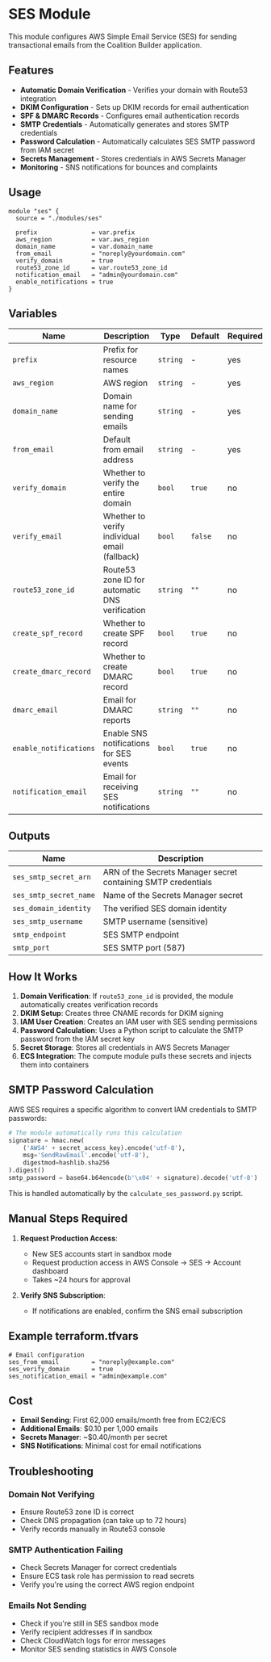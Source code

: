 # SES Module

This module configures AWS Simple Email Service (SES) for sending transactional emails from the Coalition Builder application.

## Features

- **Automatic Domain Verification** - Verifies your domain with Route53 integration
- **DKIM Configuration** - Sets up DKIM records for email authentication
- **SPF & DMARC Records** - Configures email authentication records
- **SMTP Credentials** - Automatically generates and stores SMTP credentials
- **Password Calculation** - Automatically calculates SES SMTP password from IAM secret
- **Secrets Management** - Stores credentials in AWS Secrets Manager
- **Monitoring** - SNS notifications for bounces and complaints

## Usage

```hcl
module "ses" {
  source = "./modules/ses"

  prefix               = var.prefix
  aws_region           = var.aws_region
  domain_name          = var.domain_name
  from_email           = "noreply@yourdomain.com"
  verify_domain        = true
  route53_zone_id      = var.route53_zone_id
  notification_email   = "admin@yourdomain.com"
  enable_notifications = true
}
```

## Variables

| Name | Description | Type | Default | Required |
|------|-------------|------|---------|----------|
| `prefix` | Prefix for resource names | `string` | - | yes |
| `aws_region` | AWS region | `string` | - | yes |
| `domain_name` | Domain name for sending emails | `string` | - | yes |
| `from_email` | Default from email address | `string` | - | yes |
| `verify_domain` | Whether to verify the entire domain | `bool` | `true` | no |
| `verify_email` | Whether to verify individual email (fallback) | `bool` | `false` | no |
| `route53_zone_id` | Route53 zone ID for automatic DNS verification | `string` | `""` | no |
| `create_spf_record` | Whether to create SPF record | `bool` | `true` | no |
| `create_dmarc_record` | Whether to create DMARC record | `bool` | `true` | no |
| `dmarc_email` | Email for DMARC reports | `string` | `""` | no |
| `enable_notifications` | Enable SNS notifications for SES events | `bool` | `true` | no |
| `notification_email` | Email for receiving SES notifications | `string` | `""` | no |

## Outputs

| Name | Description |
|------|-------------|
| `ses_smtp_secret_arn` | ARN of the Secrets Manager secret containing SMTP credentials |
| `ses_smtp_secret_name` | Name of the Secrets Manager secret |
| `ses_domain_identity` | The verified SES domain identity |
| `ses_smtp_username` | SMTP username (sensitive) |
| `smtp_endpoint` | SES SMTP endpoint |
| `smtp_port` | SES SMTP port (587) |

## How It Works

1. **Domain Verification**: If `route53_zone_id` is provided, the module automatically creates verification records
2. **DKIM Setup**: Creates three CNAME records for DKIM signing
3. **IAM User Creation**: Creates an IAM user with SES sending permissions
4. **Password Calculation**: Uses a Python script to calculate the SMTP password from the IAM secret key
5. **Secret Storage**: Stores all credentials in AWS Secrets Manager
6. **ECS Integration**: The compute module pulls these secrets and injects them into containers

## SMTP Password Calculation

AWS SES requires a specific algorithm to convert IAM credentials to SMTP passwords:

```python
# The module automatically runs this calculation
signature = hmac.new(
    ('AWS4' + secret_access_key).encode('utf-8'),
    msg='SendRawEmail'.encode('utf-8'),
    digestmod=hashlib.sha256
).digest()
smtp_password = base64.b64encode(b'\x04' + signature).decode('utf-8')
```

This is handled automatically by the `calculate_ses_password.py` script.

## Manual Steps Required

1. **Request Production Access**: 
   - New SES accounts start in sandbox mode
   - Request production access in AWS Console → SES → Account dashboard
   - Takes ~24 hours for approval

2. **Verify SNS Subscription**:
   - If notifications are enabled, confirm the SNS email subscription

## Example terraform.tfvars

```hcl
# Email configuration
ses_from_email         = "noreply@example.com"
ses_verify_domain      = true
ses_notification_email = "admin@example.com"
```

## Cost

- **Email Sending**: First 62,000 emails/month free from EC2/ECS
- **Additional Emails**: $0.10 per 1,000 emails
- **Secrets Manager**: ~$0.40/month per secret
- **SNS Notifications**: Minimal cost for email notifications

## Troubleshooting

### Domain Not Verifying
- Ensure Route53 zone ID is correct
- Check DNS propagation (can take up to 72 hours)
- Verify records manually in Route53 console

### SMTP Authentication Failing
- Check Secrets Manager for correct credentials
- Ensure ECS task role has permission to read secrets
- Verify you're using the correct AWS region endpoint

### Emails Not Sending
- Check if you're still in SES sandbox mode
- Verify recipient addresses if in sandbox
- Check CloudWatch logs for error messages
- Monitor SES sending statistics in AWS Console